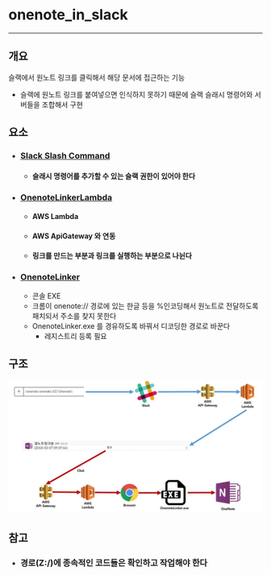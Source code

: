# onenote_in_slack
---
## 개요
슬랙에서 원노트 링크를 클릭해서 해당 문서에 접근하는 기능
- 슬랙에 원노트 링크를 붙여넣으면 인식하지 못하기 때문에 슬랙 슬래시 명령어와 서버들을 조합해서 구현

## 요소
-	### [Slack Slash Command](https://api.slack.com/slash-commands)
	- #### 슬래시 명령어를 추가할 수 있는 슬랙 권한이 있어야 한다
- ### [OnenoteLinkerLambda](/src/OnenoteLinkerLambda/OnenoteLinkerLambda/README.md)
	- #### AWS Lambda
	- #### AWS ApiGateway 와 연동
	- #### 링크를 만드는 부분과 링크를 실행하는 부분으로 나뉜다
- ### [OnenoteLinker](/src/OnenoteLinker/README.md)
	- 콘솔 EXE
	-	크롬이 onenote:// 경로에 있는 한글 등을 %인코딩해서 원노트로 전달하도록 패치되서 주소를 찾지 못한다
	- OnenoteLinker.exe 를 경유하도록 바꿔서 디코딩한 경로로 바꾼다
		- 레지스트리 등록 필요

## 구조
![image_structure](img/structure.jpg)

## 참고
- ### **경로(Z:/)에 종속적인 코드들은 확인하고 작업해야 한다**
